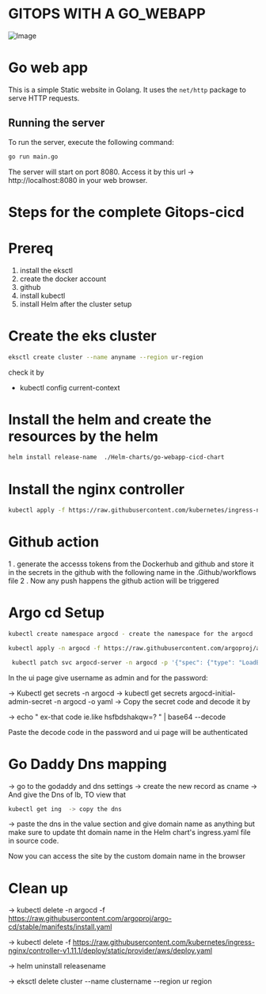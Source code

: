 # GITOPS WITH A GO_WEBAPP

![Image](https://github.com/user-attachments/assets/6d59bb8c-eff0-4baa-a041-346116d7a793)

# Go web app

This is a simple Static website in Golang. It uses the `net/http` package to serve HTTP requests.

## Running the server

To run the server, execute the following command:

```bash
go run main.go
```
The server will start on port 8080. Access it by this url -> http://localhost:8080 in your web browser.


# Steps for the complete Gitops-cicd

# Prereq
1. install the eksctl 
2. create the docker account
3. github
4.  install kubectl 
5. install Helm after the cluster setup


# Create the eks cluster

``` bash
eksctl create cluster --name anyname --region ur-region
```

check it by 
- kubectl config current-context

# Install the helm and create the resources by the helm 

``` bash
helm install release-name  ./Helm-charts/go-webapp-cicd-chart
```

# Install the nginx controller 

``` bash
kubectl apply -f https://raw.githubusercontent.com/kubernetes/ingress-nginx/controller-v1.11.1/deploy/static/provider/aws/deploy.yaml

```

# Github action

1 . generate the accesss tokens from the Dockerhub and github and store it in the secrets in the github with the following name in the .Github/workflows file
2 . Now any push happens the github action will be triggered


# Argo cd Setup

``` bash
kubectl create namespace argocd - create the namespace for the argocd

kubectl apply -n argocd -f https://raw.githubusercontent.com/argoproj/argo-cd/stable/manifests/install.yaml - install the argo cd 

 kubectl patch svc argocd-server -n argocd -p '{"spec": {"type": "LoadBalancer"}}'  - it changes the type to lb so we can access the argocd ui on our browser by  "Kubectl get svc  argocd-server -n argocd -o wide"  and copy the dns shown and pass it in ur browser to access the ui 

```
In the ui page give username as admin and for the password:

->  Kubectl get secrets -n argocd 
-> kubectl get secrets argocd-initial-admin-secret -n argocd -o yaml
-> Copy the secret code and decode it by 

-> echo " ex-that code ie.like hsfbdshakqw=? " | base64 --decode 

Paste the decode code in the password and ui page will be authenticated

# Go Daddy Dns mapping

-> go to the godaddy and dns settings 
-> create the new record as cname
-> And give the Dns of lb, TO view that
``` bash
kubectl get ing  -> copy the dns 
```
-> paste the dns in the value section and give domain name as anything but make sure to update tht domain name in the Helm chart's ingress.yaml file in source code.

Now you can access the site by the custom domain name in the browser



# Clean up 
-> kubectl delete -n argocd -f https://raw.githubusercontent.com/argoproj/argo-cd/stable/manifests/install.yaml

-> kubectl delete -f https://raw.githubusercontent.com/kubernetes/ingress-nginx/controller-v1.11.1/deploy/static/provider/aws/deploy.yaml

-> helm uninstall releasename

->  eksctl delete cluster --name clustername --region ur region




